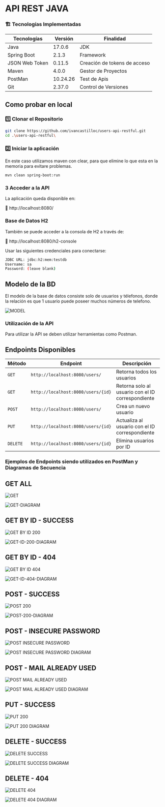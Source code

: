 # API REST JAVA

### :building_construction: Tecnologías Implementadas

| **Tecnologías** | **Versión** | **Finalidad** |               
| ------------- | ------------- | ------------- |
| Java |  17.0.6 | JDK |
| Spring Boot |   2.1.3  | Framework |
| JSON Web Token | 0.11.5 | Creación de tokens de acceso | 
| Maven |  4.0.0 | Gestor de Proyectos |
| PostMan | 10.24.26 | Test de Apis |
| Git | 2.37.0  | Control de Versiones |


## Como probar en local

### 1️⃣ Clonar el Repositorio

```bash
git clone https://github.com/ivancastilloc/users-api-restful.git
cd .\users-api-restful\
```

### 2️⃣ Iniciar la aplicación

En este caso utilizamos maven con clear, para que elimine lo que esta en la memoria para evitare problemas.

```bash
mvn clean spring-boot:run
```


### 3️ Acceder a la API
La aplicación queda disponible en:

🔗 http://localhost:8080/

### Base de Datos H2
También se puede acceder a la consola de H2 a través de:

🔗 http://localhost:8080/h2-console

Usar las siguientes credenciales para conectarse:

```bash
JDBC URL: jdbc:h2:mem:testdb
Username: sa
Password: (leave blank)
```

## Modelo de la BD

El modelo de la base de datos consiste solo de usuarios y télefonos, donde la relación es que 1 usuario puede poseer muchos números de telefono.

![MODEL](./img/bd-model.png)

### Utilización de la API

Para utilizar la API se deben utilizar herramientas como Postman.

## Endpoints Disponibles

| Método   | Endpoint              | Descripción                |
|----------|-----------------------|----------------------------|
| `GET`    | `http://localhost:8080/users/`       | Retorna todos los usuarios     |
| `GET`    | `http://localhost:8080/users/{id}`  | Retorna solo al usuario con el ID correspondiente |
| `POST`   | `http://localhost:8080/users/`       | Crea un nuevo usuario    |
| `PUT`    | `http://localhost:8080/users/{id}`  | Actualiza al usuario con el ID correspondiente   |
| `DELETE` | `http://localhost:8080/users/{id}`  | Elimina usuarios por ID    |

### Ejemplos de Endpoints siendo utilizados en PostMan y Diagramas de Secuencia

## GET ALL

![GET](./img/GET-SUCCESS.png)

![GET-DIAGRAM](./img/GET-SUCCESS-DIAGRAM.png)

## GET BY ID - SUCCESS

![GET BY ID 200](./img/GET-ID-SUCCESS.png)

![GET-ID-200-DIAGRAM](./img/GET-ID-SUCCESS-DIAGRAM.png)

## GET BY ID - 404

![GET BY ID 404](./img/GET-ID-404.png)

![GET-ID-404-DIAGRAM](./img/GET-ID-404-DIAGRAM.png)

## POST - SUCCESS

![POST 200](./img/POST-SUCCESS.png)

![POST-200-DIAGRAM](./img/POST-SUCCESS-DIAGRAM.png)

## POST - INSECURE PASSWORD

![POST INSECURE PASSWORD](./img/POST-INSECURE-PASSWORD.png)

![POST INSECURE PASSWORD DIAGRAM](./img/POST-INSECURE-PASSWORD-DIAGRAM.png)

## POST - MAIL ALREADY USED

![POST MAIL ALREADY USED](./img/POST-EMAIL-USED.png)

![POST MAIL ALREADY USED DIAGRAM](./img/POST-EMAIL-USED-DIAGRAM.png)

## PUT - SUCCESS

![PUT 200](./img/PUT-SUCCESS.png)

![PUT 200 DIAGRAM](./img/PUT-SUCCESS-DIAGRAM.png)

## DELETE - SUCCESS

![DELETE SUCCESS](./img/DELETE-SUCCESS.png)

![DELETE SUCCESS DIAGRAM](./img/DELETE-SUCCESS-DIAGRAM.png)

## DELETE - 404

![DELETE 404](./img/DELETE-404.png)

![DELETE 404 DIAGRAM](./img/DELETE-404-DIAGRAM.png)
